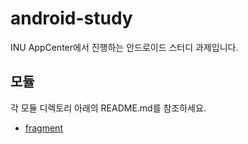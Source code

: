 # android-study

INU AppCenter에서 진행하는 안드로이드 스터디 과제입니다.

## 모듈

각 모듈 디렉토리 아래의 README.md를 참조하세요.

- [fragment](fragment)
